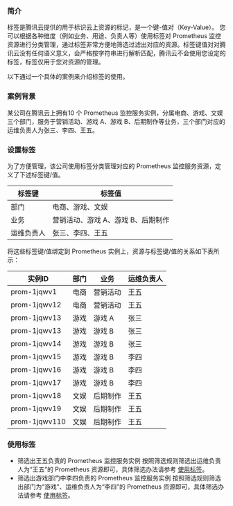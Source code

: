 ### 简介

标签是腾讯云提供的用于标识云上资源的标记，是一个键-值对（Key-Value）。
您可以根据各种维度（例如业务、用途、负责人等）使用标签对 Prometheus 监控资源进行分类管理，通过标签非常方便地筛选过滤出对应的资源。标签键值对对腾讯云没有任何语义意义，会严格按字符串进行解析匹配，腾讯云不会使用您设定的标签，标签仅用于您对资源的管理。

以下通过一个具体的案例来介绍标签的使用。

### 案例背景

某公司在腾讯云上拥有10 个 Prometheus 监控服务实例，分属电商、游戏、文娱三个部门，服务于营销活动、游戏 A、游戏 B、后期制作等业务，三个部门对应的运维负责人为张三、李四、王五。

### 设置标签

为了方便管理，该公司使用标签分类管理对应的 Prometheus 监控服务资源，定义了下述标签键/值。

|标签键|	标签值|
|----------|----------|
|部门	|电商、游戏、文娱|
|业务|	营销活动、游戏 A、游戏 B、后期制作|
|运维负责人	|张三、李四、王五|

将这些标签键/值绑定到 Prometheus 实例上，资源与标签键/值的关系如下表所示：

| 实例ID	|部门	|业务	|运维负责人|
|---|-------|--------|---------|
|   prom-1jqwv1	    |电商	|营销活动	|王五|
|   prom-1jqwv12	|电商	|营销活动	|王五|
|   prom-1jqwv13	|游戏	|游戏 A	|张三|
|   prom-1jqwv13	|游戏	|游戏 B	|张三|
|   prom-1jqwv14	|游戏	|游戏 B	|张三|
|   prom-1jqwv15	|游戏	|游戏 B	|李四|
|   prom-1jqwv16	|游戏	|游戏 B	|李四|
|   prom-1jqwv17	|游戏	|游戏 B	|李四|
|   prom-1jqwv18	|文娱	|后期制作	|王五|
|   prom-1jqwv19	|文娱	|后期制作	|王五|
|   prom-1jqwv110	|文娱	|后期制作	|王五|

### 使用标签

- 筛选出王五负责的 Prometheus 监控服务实例
    按照筛选规则筛选出运维负责人为“王五”的 Prometheus 资源即可，具体筛选办法请参考 [使用标签](https://cloud.tencent.com/document/product/248/48700)。
- 筛选出游戏部门中李四负责的 Prometheus 监控服务实例
    按照筛选规则筛选出部门为“游戏”、运维负责人为“李四”的 Prometheus 资源即可，具体筛选办法请参考 [使用标签](https://cloud.tencent.com/document/product/248/48700)。
